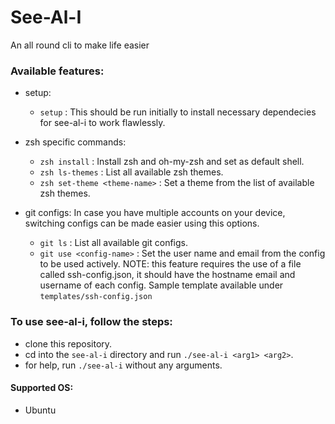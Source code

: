 # See-Al-I
An all round cli to make life easier

### Available features:
- setup: 
  - ```setup``` : This should be run initially to install necessary dependecies for see-al-i to work flawlessly.
  
- zsh specific commands:
  - ```zsh install``` : Install zsh and oh-my-zsh and set as default shell.
  - ```zsh ls-themes``` : List all available zsh themes.
  - ```zsh set-theme <theme-name>``` : Set a theme from the list of available zsh themes.

- git configs: In case you have multiple accounts on your device, switching configs can be made easier using this options.
  - ```git ls``` : List all available git configs.
  - ```git use <config-name>``` : Set the user name and email from the config to be used actively.
  NOTE: this feature requires the use of a file called ssh-config.json, it should have the hostname email and username of each config. Sample template available under ```templates/ssh-config.json```


### To use see-al-i, follow the steps: 
- clone this repository.
- cd into the ```see-al-i``` directory and run ```./see-al-i <arg1> <arg2>```.
- for help, run ```./see-al-i``` without any arguments.


#### Supported OS: 
- Ubuntu